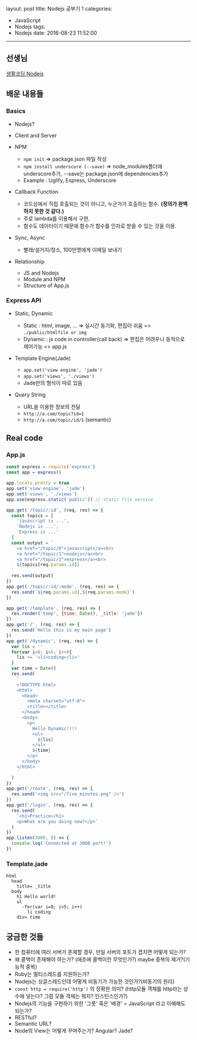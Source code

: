 layout: post
title: Nodejs 공부기 1
categories:
  - JavaScript
  - Nodejs
tags:
  - Nodejs
date: 2016-08-23 11:52:00
---
## 선생님
[생활코딩 Nodejs](https://opentutorials.org/course/2136/)

## 배운 내용들

### Basics
  - Nodejs?

  - Client and Server

  - NPM
    - `npm init` => package.json 파일 작성
    - `npm install underscore (--save)` => node_modules폴더에 underscore추가, --save는 package.json에 dependencies추가
    - Example : Uglify, Express, Underscore

  - Callback Function
    - 코드상에서 직접 호출되는 것이 아니고, 누군가가 호출하는 함수. **(정의가 완벽하지 못한 것 같다.)**
    - 주로 lambda를 이용해서 구현.
    - 함수도 데이터이기 때문에 함수가 함수를 인자로 받을 수 있는 것을 이용.

  - Sync, Async
    - 빨래/설거지/청소, 100만명에게 이메일 보내기

  - Relationship
    - JS and Nodejs
    - Module and NPM
    - Structure of App.js

### Express API

  - Static, Dynamic
    - Static : html, image, ... => 실시간 동기화, 편집이 쉬움 => `./public/htmlfile or img`
    - Dynamic : js code in controller(call back) => 편집은 어려우나 동적으로 제어가능 => app.js

  - Template Engine(Jade)
    - `app.set('view engine', 'jade')`
    - `app.set('views', './views')`
    - Jade만의 형식이 따로 있음

  - Query String
    - URL을 이용한 정보의 전달
    - `http://a.com/topic?id=1`
    - `http://a.com/topic/id/1` (semantic)

## Real code

### App.js
```javascript
const express = require('express')
const app = express()

app.locals.pretty = true
app.set('view engine', 'jade')
app.set('views', './views')
app.use(express.static('public')) // static file service

app.get('/topic/:id', (req, res) => {
  const topics = [
    'javascript is ...',
    'Nodejs is ...',
    'Express is ...'
  ]
  const output = `
    <a href="/topic/0">javascript</a><br>
    <a href="/topic/1">nodejs</a><br>
    <a href="/topic/2">express</a><br>
    ${topics[req.params.id]}
  `
  res.send(output)
})
app.get('/topic/:id/:mode', (req, res) => {
  res.send(`${req.params.id},${req.params.mode}`)
})

app.get('/template', (req, res) => {
  res.render('temp', {time: Date(), _title: 'jade'})
})
app.get('/', (req, res) => {
  res.send('Hello this is my main page')
})
app.get('/dynamic', (req, res) => {
  var lis = ''
  for(var i=0; i<5; i++){
    lis += '<li>coding</li>'
  }
  var time = Date()
  res.send(
    `
    <!DOCTYPE html>
    <html>
      <head>
        <meta charset="utf-8">
        <title></title>
      </head>
      <body>
        <p>
          Hello Dynamic!!!!
          <ul>
            ${lis}
          </ul>
          ${time}
        </p>
      </body>
    </html>
    `
  )
})
app.get('/route', (req, res) => {
  res.send('<img src="/five_minutes.png" />')
})
app.get('/login', (req, res) => {
  res.send(
    `<h1>Practice</h1>
    <p>What are you doing now?</p>`
  )
})
app.listen(3000, () => {
  console.log('Connected at 3000 port!')
})

```

### Template.jade
```
html
  head
    title= _title
  body
    h1 Hello world!
    ul
      -for(var i=0; i<5; i++)
        li coding
    div= time

```

## 궁금한 것들

- 한 컴퓨터에 여러 서버가 존재할 경우, 만일 서버의 포트가 겹치면 어떻게 되는가?
- 왜 콜백이 존재해야 하는가? (애초에 콜백이란 무엇인가?) maybe 중복의 제거?(기능적 중복)
- Ruby는 멀티스레드를 지원하는가?
- Nodejs는 싱글스레드인데 어떻게 비동기가 가능한 것인가?(비동기의 원리)
- `const http = require('http')` 의 정확한 의미? (http모듈 객체를 http라는 상수에 넣는다? 그럼 모듈 객체는 뭐지? 인스턴스인가?)
- Nodejs의 기능을 구현하기 위한 '그릇' 혹은 '배경' = JavaScript 라고 이해해도 되는가?
- RESTful?
- Semantic URL?
- Node의 View는 어떻게 꾸며주는가? Angular? Jade?